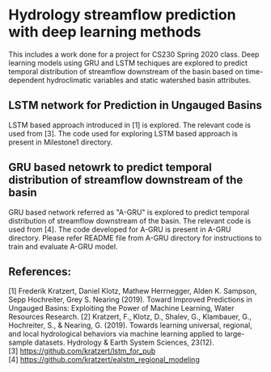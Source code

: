 # Hydrology streamflow prediction with deep learning methods
This includes a work done for a project for CS230 Spring 2020 class. Deep learning models using GRU and LSTM techiques are explored to predict temporal distribution of streamflow downstream of the basin based on time-dependent hydroclimatic variables and static watershed basin attributes.

## LSTM network for Prediction in Ungauged Basins
LSTM based approach introduced in [1] is explored. The relevant code is used from [3]. The code used for exploring LSTM based approach is present in Milestone1 directory.

## GRU based netowrk to predict temporal distribution of streamflow downstream of the basin
GRU based network referred as "A-GRU" is explored to predict temporal distribution of streamflow downstream of the basin. The relevant code is used from [4]. The code developed for A-GRU is present in A-GRU directory. Please refer README file from A-GRU directory for instructions to train and evaluate A-GRU model.

## References:
[1] Frederik Kratzert, Daniel Klotz, Mathew Herrnegger, Alden K. Sampson, Sepp Hochreiter, Grey S. Nearing (2019). Toward Improved Predictions in Ungauged Basins: Exploiting the Power of Machine Learning, Water Resources Research. 
[2] Kratzert, F., Klotz, D., Shalev, G., Klambauer, G., Hochreiter, S., & Nearing, G. (2019). Towards learning universal, regional, and local hydrological behaviors via machine learning applied to large-sample datasets. Hydrology & Earth System Sciences, 23(12).  
[3] https://github.com/kratzert/lstm_for_pub  
[4] https://github.com/kratzert/ealstm_regional_modeling  
